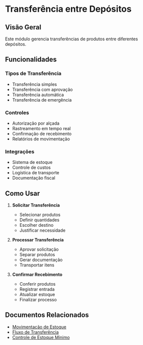 # Transferência entre Depósitos

## Visão Geral

Este módulo gerencia transferências de produtos entre diferentes depósitos.

## Funcionalidades

### Tipos de Transferência
- Transferência simples
- Transferência com aprovação
- Transferência automática
- Transferência de emergência

### Controles
- Autorização por alçada
- Rastreamento em tempo real
- Confirmação de recebimento
- Relatórios de movimentação

### Integrações
- Sistema de estoque
- Controle de custos
- Logística de transporte
- Documentação fiscal

## Como Usar

1. **Solicitar Transferência**
   - Selecionar produtos
   - Definir quantidades
   - Escolher destino
   - Justificar necessidade

2. **Processar Transferência**
   - Aprovar solicitação
   - Separar produtos
   - Gerar documentação
   - Transportar itens

3. **Confirmar Recebimento**
   - Conferir produtos
   - Registrar entrada
   - Atualizar estoque
   - Finalizar processo

## Documentos Relacionados

- [Movimentação de Estoque](movimentacao-estoque.md)
- [Fluxo de Transferência](../../fluxos/fluxo-transferencia.md)
- [Controle de Estoque Mínimo](controle-estoque-minimo.md)
